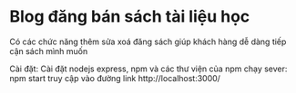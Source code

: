# Blog đăng bán sách tài liệu học
Có các chức năng thêm sửa xoá đăng sách giúp khách hàng dễ dàng tiếp cận sách mình muốn

Cài đặt:
Cài đặt nodejs express, npm và các thư viện của npm
chạy sever: npm start truy cập vào đường link http://localhost:3000/
